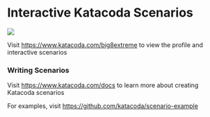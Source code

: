 # Interactive Katacoda Scenarios

[![](http://shields.katacoda.com/katacoda/big8extreme/count.svg)](https://www.katacoda.com/big8extreme "Get your profile on Katacoda.com")

Visit https://www.katacoda.com/big8extreme to view the profile and interactive scenarios

### Writing Scenarios
Visit https://www.katacoda.com/docs to learn more about creating Katacoda scenarios

For examples, visit https://github.com/katacoda/scenario-example
